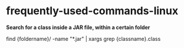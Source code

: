 # frequently-used-commands-linux

<b>Search for a class inside a JAR file, within a certain folder</b>

find {foldername}/ -name "*.jar" | xargs grep {classname}.class
